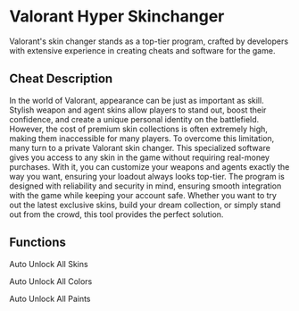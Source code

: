 # Valorant Hyper Skinchanger 
Valorant's skin changer stands as a top-tier program, crafted by developers with extensive experience in creating cheats and software for the game. 


## Cheat Description

In the world of Valorant, appearance can be just as important as skill. Stylish weapon and agent skins allow players to stand out, boost their confidence, and create a unique personal identity on the battlefield.
However, the cost of premium skin collections is often extremely high, making them inaccessible for many players.
To overcome this limitation, many turn to a private Valorant skin changer. This specialized software gives you access to any skin in the game without requiring real-money purchases. 
With it, you can customize your weapons and agents exactly the way you want, ensuring your loadout always looks top-tier.
The program is designed with reliability and security in mind, ensuring smooth integration with the game while keeping your account safe.
Whether you want to try out the latest exclusive skins, build your dream collection, or simply stand out from the crowd, this tool provides the perfect solution.

## Functions

Auto Unlock All Skins

Auto Unlock All Colors

Auto Unlock All Paints
